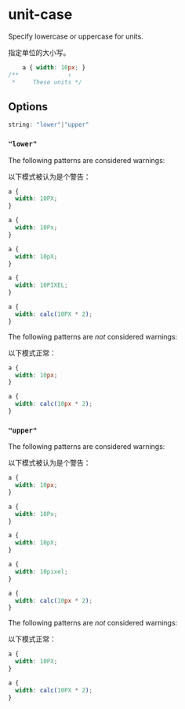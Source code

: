 # unit-case

Specify lowercase or uppercase for units.

指定单位的大小写。

```css
    a { width: 10px; }
/**              ↑
 *     These units */
```

## Options

```js
string: "lower"|"upper"
```

### `"lower"`

The following patterns are considered warnings:

以下模式被认为是个警告：

```css
a {
  width: 10PX;
}
```

```css
a {
  width: 10Px;
}
```

```css
a {
  width: 10pX;
}
```

```css
a {
  width: 10PIXEL;
}
```

```css
a {
  width: calc(10PX * 2);
}
```

The following patterns are *not* considered warnings:

以下模式正常：

```css
a {
  width: 10px;
}
```

```css
a {
  width: calc(10px * 2);
}
```

### `"upper"`

The following patterns are considered warnings:

以下模式被认为是个警告：

```css
a {
  width: 10px;
}
```

```css
a {
  width: 10Px;
}
```

```css
a {
  width: 10pX;
}
```

```css
a {
  width: 10pixel;
}
```

```css
a {
  width: calc(10px * 2);
}
```

The following patterns are *not* considered warnings:

以下模式正常：

```css
a {
  width: 10PX;
}
```

```css
a {
  width: calc(10PX * 2);
}
```
